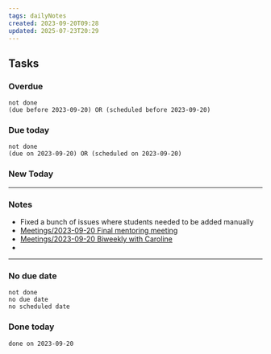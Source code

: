 ```yaml
---
tags: dailyNotes
created: 2023-09-20T09:28
updated: 2025-07-23T20:29
---
```


## Tasks
### Overdue
```tasks
not done
(due before 2023-09-20) OR (scheduled before 2023-09-20)
```

### Due today
```tasks
not done
(due on 2023-09-20) OR (scheduled on 2023-09-20)
```

### New Today

----
### Notes
- Fixed a bunch of issues where students needed to be added manually
- [Meetings/2023-09-20 Final mentoring meeting](../Meetings/2023-09-20%20Final%20mentoring%20meeting.md)
- [Meetings/2023-09-20 Biweekly with Caroline](../Meetings/2023-09-20%20Biweekly%20with%20Caroline.md)
- 
----
### No due date
```tasks
not done
no due date
no scheduled date
```

### Done today
```tasks
done on 2023-09-20
```
